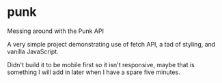 # punk

Messing around with the Punk API

A very simple project demonstrating use of fetch API, a tad of styling, and vanilla JavaScript.

Didn't build it to be mobile first so it isn't responsive, maybe that is something I will add in later when I have a spare five minutes.
